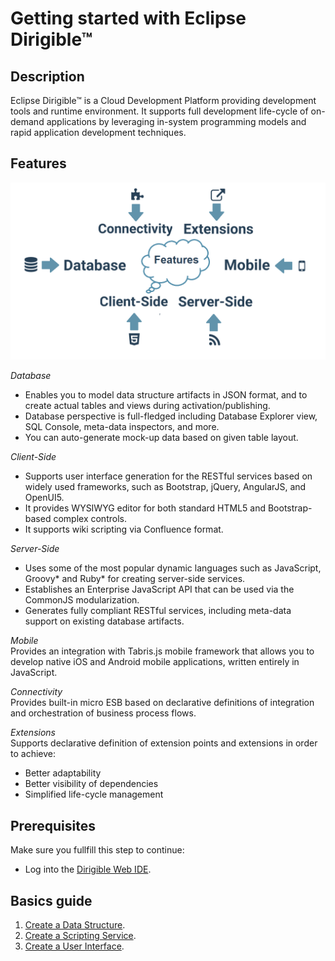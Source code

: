 # Getting started with Eclipse Dirigible™

## Description
Eclipse Dirigible™ is a Cloud Development Platform providing development tools and runtime environment. It supports full development life-cycle of on-demand applications by leveraging in-system programming models and rapid application development techniques.

## Features

![alt text](dirigibleImage.png)

*Database* 
- Enables you to model data structure artifacts in JSON format, and to create actual tables and views during activation/publishing.
- Database perspective is full-fledged including Database Explorer view, SQL Console, meta-data inspectors, and more.
- You can auto-generate mock-up data based on given table layout.

*Client-Side*
- Supports user interface generation for the RESTful services based on widely used frameworks, such as Bootstrap, jQuery, AngularJS, and OpenUI5.
- It provides WYSIWYG editor for both standard HTML5 and Bootstrap-based complex controls.
- It supports wiki scripting via Confluence format.

*Server-Side*
- Uses some of the most popular dynamic languages such as JavaScript, Groovy* and Ruby* for creating server-side services.
- Establishes an Enterprise JavaScript API that can be used via the CommonJS modularization.
- Generates fully compliant RESTful services, including meta-data support on existing database artifacts.

*Mobile* 
<br/>Provides an integration with Tabris.js mobile framework that allows you to develop native iOS and Android mobile applications, written entirely in JavaScript.

*Connectivity*
<br/>Provides built-in micro ESB based on declarative definitions of integration and orchestration of business process flows.

*Extensions*
<br/>Supports declarative definition of extension points and extensions in order to achieve:
- Better adaptability
- Better visibility of dependencies
- Simplified life-cycle management

## Prerequisites
Make sure you fullfill this step to continue:
- Log into the [Dirigible Web IDE](http://dirigible.eclipse.org/).

## Basics guide
1. [Create a Data Structure](curriculum/VelislavKlimentov/Documentation/DataStructures.md). <br/>
2. [Create a Scripting Service](curriculum/VelislavKlimentov/Documentation/ScriptingService.md). <br/>
3. [Create a User Interface](curriculum/VelislavKlimentov/Documentation/UserInterface.md).
